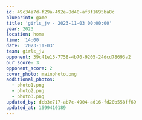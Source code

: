 ```yaml
---
id: 49c34a7d-f29a-492e-8d40-af3f1695ba8c
blueprint: game
title: 'girls_jv - 2023-11-03 00:00:00'
year: 2023
location: home
time: '14:00'
date: '2023-11-03'
team: girls_jv
opponent: 39c41e15-7758-4b70-9205-24dcd78693a2
our_score: 3
opponent_score: 2
cover_photo: mainphoto.png
additional_photos:
  - photo1.png
  - photo2.png
  - photo3.png
updated_by: dcb3e717-ab7c-4904-ad16-fd20b558ff69
updated_at: 1699410189
---
```

